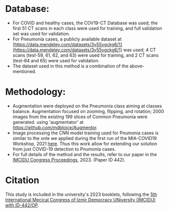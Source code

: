 # Database:
* For COVID and healthy cases, the COV19-CT Database was used; the first 51 CT scans in each class were used for training, and full validation set was used for validation.
* For Pneumonia cases, a publicly available dataset at [https://data.mendeley.com/datasets/3y55vgckg6/1](https://data.mendeley.com/datasets/3y55vgckg6/1) was used; 4 CT scans (test-59, 61, 62, and 63) were used for training, and 2 CT scans (test-64 and 65) were used for validation.  
* The dataset used in this method is a combination of the above-mentioned.


# Methodology:
*	Augmentation were deployed on the Pneumonia class aiming at classes balance. Augmentation focused on zooming, flipping, and rotation; 2000 images from the existing 199 slices of Common Pneumonia were generated. using 'augmentator' at https://github.com/mdbloice/Augmentor.  
* Image processing the CNN model training used for Pnumonia cases is similar to the onle we applied during the first run of the MIA-COVID19 Workshop, 2021 [here](https://github.com/IDU-CVLab/COV19D). Thus this work allow for extending our solution from just COVID-19 detection to Pnumonia cases.  
* For full details of the method and the results, refer to our paper in the [IMCIDU Congress Proceedings](https://imcidu.idu.edu.tr/index.php/kongre-kitaplari/?lang=en), 2023. (Paper ID 442).  
  
# Citation
This study is included in the university's 2023 booklets, following the [5th International Mecical Congress of Izmir Democracy UNiversity (IMCIDU) with ID-442/OP](https://imcidu.idu.edu.tr/index.php/kongre-kitaplari/?lang=en).


